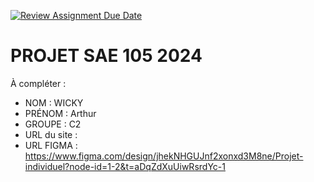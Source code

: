 [![Review Assignment Due Date](https://classroom.github.com/assets/deadline-readme-button-22041afd0340ce965d47ae6ef1cefeee28c7c493a6346c4f15d667ab976d596c.svg)](https://classroom.github.com/a/tqlspz30)
# PROJET SAE 105 2024

À compléter :

- NOM : WICKY
- PRÉNOM : Arthur 
- GROUPE : C2
- URL du site :
- URL FIGMA : https://www.figma.com/design/jhekNHGUJnf2xonxd3M8ne/Projet-individuel?node-id=1-2&t=aDqZdXuUiwRsrdYc-1
